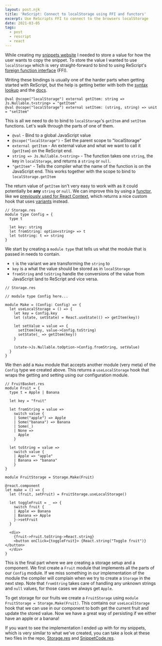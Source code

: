 ```yaml
---
layout: post.njk
title: 'ReScript: Connect to localStorage using FFI and functors'
excerpt: Use ReScripts FFI to connect to the browsers localStorage
date: 2021-03-05
tags:
  - post
  - rescript
  - react
---
```


While creating my [snippets website](https://snippets.willcodefor.beer) I needed
to store a value for how the user wants to copy the snippet. To store the value
I wanted to use `localStorage` which is very straight-forward to bind to using
ReScript's [foreign function interface](https://en.wikipedia.org/wiki/Foreign_function_interface) (FFI).

Writing these bindings is usually one of the harder parts when getting started with ReScript, but the help is getting better with both the [syntax lookup](https://rescript-lang.org/syntax-lookup) and the [docs](https://rescript-lang.org/docs/manual/latest/interop-cheatsheet).

```reason
@val @scope("localStorage") external getItem: string => Js.Nullable.t<string> = "getItem"
@val @scope("localStorage") external setItem: (string, string) => unit = "setItem"
```

This is all we need to do to bind to `localStorage`'s `getItem` and `setItem`
functions. Let's walk through the parts of one of them.

- `@val` - Bind to a global JavaScript value
- `@scope("localStorage")` - Set the parent scope to "localStorage"
- `external getItem` - An external value and what we want to call it (`getItem`) on the
  ReScript end.
- `string => Js.Nullable.t<string>` - The function takes one `string`, the key
  in `localStorage`, and returns a `string` or `null`.
- `"getItem"` - Tells the compiler what the name of the function is on the
  JavaScript end. This works together with the scope to bind to
  `localStorage.getItem`

The return value of `getItem` isn't very easy to work with as it could potentially be **any** `string` or `null`. We can improve this by using a [functor](https://rescript-lang.org/docs/manual/latest/module#module-functions-functors), like we [previously used for React Context](/posts/using-usecontext-in-rescript-react), which returns a nice custom hook that uses [variants](https://rescript-lang.org/docs/manual/v8.0.0/variant) instead.

```reason
// Storage.res
module type Config = {
  type t

  let key: string
  let fromString: option<string> => t
  let toString: t => string
}
```

We start by creating a `module type` that tells us what the module that is passed in needs to
contain.

- `t` is the variant we are transforming the `string` to
- `key` is a what the value should be stored as in `localStorage`
- `fromString` and `toString` handle the conversions of the value from JavaScript land to ReScript and vice
  versa.

```reason
// Storage.res

// module type Config here...

module Make = (Config: Config) => {
  let useLocalStorage = () => {
    let key = Config.key
    let (state, setState) = React.useState(() => getItem(key))

    let setValue = value => {
      setItem(key, value->Config.toString)
      setState(_ => getItem(key))
    }

    (state->Js.Nullable.toOption->Config.fromString, setValue)
  }
}
```

We then add a `Make` module that accepts another module (very meta) of the `Config` type we created
above. This returns a `useLocalStorage` hook that wraps the getting and setting
using our configuration module.

```reason
// FruitBasket.res
module Fruit = {
  type t = Apple | Banana

  let key = "fruit"

  let fromString = value =>
    switch value {
    | Some("apple") => Apple
    | Some("banana") => Banana
    | Some(_)
    | None =>
      Apple
    }

  let toString = value =>
    switch value {
    | Apple => "apple"
    | Banana => "banana"
    }
}

module FruitStorage = Storage.Make(Fruit)

@react.component
let make = () => {
  let (fruit, setFruit) = FruitStorage.useLocalStorage()

  let toggleFruit = _ => {
    switch fruit {
    | Apple => Banana
    | Banana => Apple
    }->setFruit
  }

  <div>
    {fruit->Fruit.toString->React.string}
    <button onClick={toggleFruit}> {React.string("Toggle fruit")} </button>
  </div>
}
```

This is the final part where we are creating a storage setup and a component. We
first create a `Fruit` module that implements all the parts of our `Config`
module. If we miss something in our implementation of the module the compiler
will complain when we try to create a `Storage` in the next step. Note that `fromString` takes care of handling any unknown strings and
`null` values, for those cases we always get `Apple`.

To get storage for our fruits we create a `FruitStorage` using
`module FruitStorage = Storage.Make(Fruit)`. This contains our `useLocalStorage` hook that we can use in our component to
both get the current fruit and update the stored value. Now we have a great way
of persisting if we either have an apple or a banana!

If you want to see the implementation I ended up with for my snippets, which is very similar to
what we've created, you can take a look at these two
files in the repo, [Storage.res](https://github.com/believer/ultisnips-parse/blob/main/packages/web/src/Storage.res) and [SnippetCode.res](https://github.com/believer/ultisnips-parse/blob/main/packages/web/src/SnippetCode.res).
